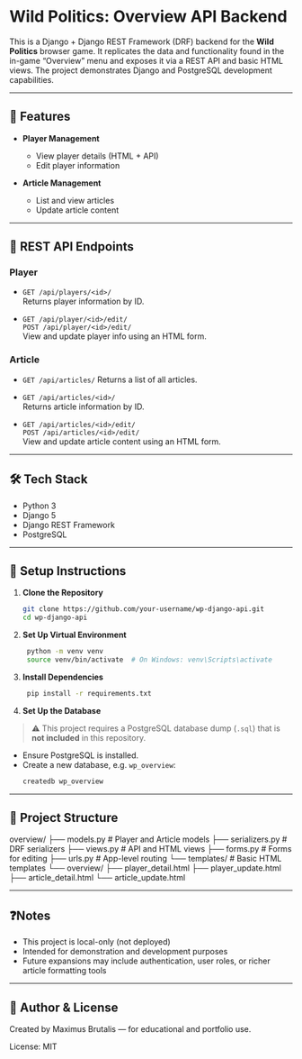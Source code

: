 # Wild Politics: Overview API Backend

This is a Django + Django REST Framework (DRF) backend for the **Wild Politics** browser game. It replicates the data and functionality found in the in-game “Overview” menu and exposes it via a REST API and basic HTML views. The project demonstrates Django and PostgreSQL development capabilities.

---

## 🚀 Features

- **Player Management**
  - View player details (HTML + API)
  - Edit player information

- **Article Management**
  - List and view articles
  - Update article content

---

## 🔌 REST API Endpoints

### Player
- `GET /api/players/<id>/`  
  Returns player information by ID.

- `GET /api/player/<id>/edit/`  
  `POST /api/player/<id>/edit/`  
  View and update player info using an HTML form.

### Article
- `GET /api/articles/`
  Returns a list of all articles. 
  
- `GET /api/articles/<id>/`  
  Returns article information by ID.

- `GET /api/articles/<id>/edit/`  
  `POST /api/articles/<id>/edit/`  
  View and update article content using an HTML form.

---

## 🛠️ Tech Stack

- Python 3
- Django 5
- Django REST Framework
- PostgreSQL

---

## 🔧 Setup Instructions

1. **Clone the Repository**
   ```bash
   git clone https://github.com/your-username/wp-django-api.git
   cd wp-django-api
   ```

2. **Set Up Virtual Environment**
   ```bash
    python -m venv venv
    source venv/bin/activate  # On Windows: venv\Scripts\activate
    ```

3. **Install Dependencies**
   ```bash
    pip install -r requirements.txt
    ```
4. **Set Up the Database**

> ⚠️ This project requires a PostgreSQL database dump (`.sql`) that is **not included** in this repository.

- Ensure PostgreSQL is installed.
- Create a new database, e.g. `wp_overview`:
  ```bash
  createdb wp_overview

---

## 📂 Project Structure

overview/
├── models.py         # Player and Article models
├── serializers.py    # DRF serializers
├── views.py          # API and HTML views
├── forms.py          # Forms for editing
├── urls.py           # App-level routing
└── templates/        # Basic HTML templates
    └── overview/
        ├── player_detail.html
        ├── player_update.html
        ├── article_detail.html
        └── article_update.html

---

## ❓Notes
- This project is local-only (not deployed)
- Intended for demonstration and development purposes
- Future expansions may include authentication, user roles, or richer article formatting tools

---

## 🧠 Author & License
Created by Maximus Brutalis — for educational and portfolio use.

License: MIT